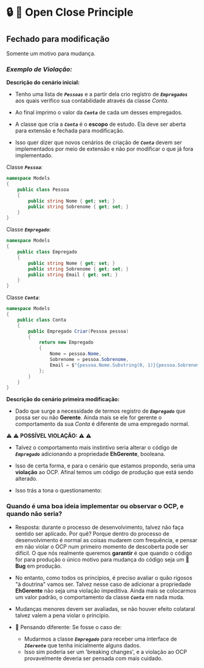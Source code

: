 # :lock: :key: Open Close Principle

## Fechado para modificação

Somente um motivo para mudança.

### *Exemplo de Violação:*

__Descrição do cenário inicial:__

- Tenho uma lista de *__`Pessoas`__* e a partir dela crio registro de *__`Empregados`__* aos quais verifico sua contabilidade através da classe *Conta*.

- Ao final imprimo o valor da *__`Conta`__* de cada um desses empregados.

- A classe que cria a *__`Conta`__* é o __escopo__ de estudo. Ela deve ser aberta para extensão e fechada para modificação.

- Isso quer dizer que novos cenários de criação de *__`Conta`__* devem ser implementados por meio de extensão e não por modificar o que já fora implementado.

Classe *__`Pessoa`__*:

```csharp
namespace Models
{
    public class Pessoa
    {
        public string Nome { get; set; }
        public string Sobrenome { get; set; }
    }
}
```

Classe *__`Empregado`__*:

```csharp
namespace Models
{
    public class Empregado
    {
        public string Nome { get; set; }
        public string Sobrenome { get; set; }
        public string Email { get; set; }
    }
}
```

Classe *__`Conta`__*:

```csharp
namespace Models
{
    public class Conta
    {
        public Empregado Criar(Pessoa pessoa)
        {
            return new Empregado
            {
                Nome = pessoa.Nome,
                Sobrenome = pessoa.Sobrenome,
                Email = $"{pessoa.Nome.Substring(0, 1)}{pessoa.Sobrenome}@acme.com"
            };
        }
    }
}
```

__Descrição do cenário primeira modificação:__

- Dado que surge a necessidade de termos registro de *__`Empregado`__* que possa ser ou não __Gerente__. Ainda mais se ele for gerente o comportamento da sua *Conta* é diferente de uma empregado normal.

:warning: :warning: __POSSÍVEL VIOLAÇÃO:__ :warning: :warning:

- Talvez o comportamento mais instintivo seria alterar o código de *__`Empregado`__* adicionando a propriedade __EhGerente__, booleana.

- Isso de certa forma, e para o cenário que estamos propondo, seria uma __violação__ ao OCP. Afinal temos um código de produção que está sendo alterado.

- Isso trás a tona o questionamento:

### __Quando é uma boa ideia implementar ou observar o OCP, e quando não seria?__

- Resposta: durante o processo de desenvolvimento, talvez não faça sentido ser aplicado. Por quê? Porque dentro do processo de desenvolvimento é normal as coisas mudarem com frequência, e pensar em não violar o OCP num primeiro momento de descoberta pode ser difícil. O que nós realmente queremos __garantir__ é que quando o código for para produção o único motivo para mudança do código seja um :bug: __Bug__ em produção.

- No entanto, como todos os princípios, é preciso avaliar o quão rigosos "à doutrina" vamos ser. Talvez nesse caso de adicionar a propriedade __EhGerente__ não seja uma violação impeditiva. Ainda mais se colocarmos um valor padrão, o comportamento da classe *__`Conta`__* em nada muda.

- Mudanças menores devem ser avaliadas, se não houver efeito colataral talvez valem a pena violar o princípio.

- :thinking: Pensando diferente: Se fosse o caso de:
    - Mudarmos a classe *__`Empregado`__* para receber uma interface de *__`IGerente`__* que tenha inicialmente alguns dados.
    - Isso sim poderia ser um 'breaking changes', e a violação ao OCP provavelmente deveria ser pensada com mais cuidado.